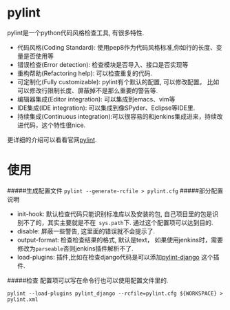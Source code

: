 # pylint

pylint是一个python代码风格检查工具, 有很多特性.

- 代码风格(Coding Standard): 使用pep8作为代码风格标准,你如行的长度、变量是否使用等
- 错误检查(Error detection): 检查模块是否导入、接口是否实现等
- 重构帮助(Refactoring help): 可以检查重复的代码.
- 可定制化(Fully customizable): pylint有个默认的配置, 可以修改配置。 比如可以修改行限制长度、屏蔽掉不是那么重要的警告等.
- 编辑器集成(Editor integration): 可以集成到emacs、vim等
- IDE集成(IDE integration): 可以集成到像SPyder、Eclipse等IDE里.
- 持续集成(Continuous integration):可以很容易的和jenkins集成进来，持续改进代码，这个特性很nice. 

更详细的介绍可以看看官网[pylint](https://www.pylint.org/).

# 使用

#####生成配置文件
```pylint --generate-rcfile > pylint.cfg```
#####部分配置说明

- init-hook: 默认检查代码只能识别标准库以及安装的包, 自己项目里的包是识别不了的，其实主要就是不在``` sys.path```下. 通过这个配置项可以达到目的.
- disable: 屏蔽一些警告, 这里面的错误就不会提示了.
- output-format: 检查检查结果的格式, 默认是text， 如果使用jenkins时，需要修改为```parseable```否则jenkins插件解析不了.
- load-plugins: 插件,比如在检查django代码是可以添加[pylint-django](https://github.com/landscapeio/pylint-django) 这个插件.

#####检查
配置项可以写在命令行也可以使用配置文件里的.
```
pylint --load-plugins pylint_django --rcfile=pylint.cfg ${WORKSPACE} > pylint.xml
```


